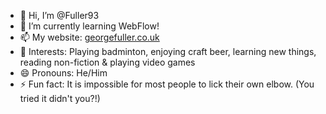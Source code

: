 - 👋 Hi, I’m @Fuller93
- 🌱 I’m currently learning WebFlow!
- 📫 My website: <a target="_blank" href="https://georgefuller.co.uk/">georgefuller.co.uk</a>
- 🏸 Interests: Playing badminton, enjoying craft beer, learning new things, reading non-fiction & playing video games
- 😄 Pronouns: He/Him
- ⚡ Fun fact: It is impossible for most people to lick their own elbow. (You tried it didn't you?!)

<!---
Fuller93/Fuller93 is a ✨ special ✨ repository because its `README.md` (this file) appears on your GitHub profile.
You can click the Preview link to take a look at your changes.
--->
